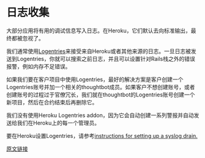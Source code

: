 # 日志收集

大部分应用将有用的调试信息写入日志。在Heroku，它们默认去向标准输出，最终都被忽视了。

我们通常使用[Logentries](https://logentries.com/)来接受来自Heroku或者其他来源的日志。一旦日志被发送到Logentries，你就可以搜索之前日志，并且可以设置针对Rails栈之外的错误报警，例如内存不足错误。

如果我们要在客户项目中使用Logentries，最好的解决方案是客户创建一个Logentries账号并加一个相关的thoughtbot成员。如果客户不想创建账号，或者创建账号的过程过于官僚冗长，我们就在thoughtbot的Logentries账号创建一个新项目，然后在合约结束后再删除它。

我们没有使用Heroku Logentries addon，因为它会自动创建一系列警报并自动发送给我们在Heroku上的每一个管理员。

要在Heroku设置Logentries，请参考[instructions for setting up a syslog drain.](https://logentries.com/doc/heroku/#syslog_drain)

[原文链接](https://thoughtbot.com/playbook/production/log-collection)
